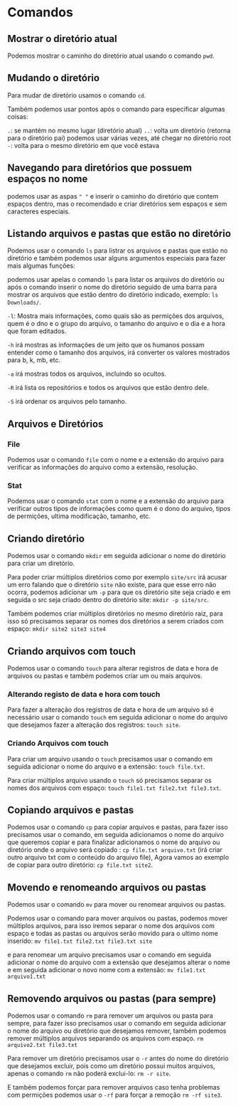 # Comandos

## Mostrar o diretório atual

Podemos mostrar o caminho do diretório atual usando o comando `pwd`.

## Mudando o diretório

Para mudar de diretório usamos o comando `cd`.

Também podemos usar pontos após o comando para especificar algumas coisas:

`.`: se mantém no mesmo lugar (diretório atual)
`..`: volta um diretório (retorna para o diretório pai) podemos usar várias vezes, até chegar no diretório root
`-`: volta para o mesmo diretório em que você estava

## Navegando para diretórios que possuem espaços no nome

podemos usar as aspas `" "` e inserir o caminho do diretório que contem espaços dentro, mas o recomendado e criar diretórios sem espaços e sem caracteres especiais.

## Listando arquivos e pastas que estão no diretório

Podemos usar o comando `ls` para listrar os arquivos e pastas que estão no diretório e também podemos usar alguns argumentos especiais para fazer mais algumas funções:

podemos usar apelas o comando `ls` para listar os arquivos do diretório ou após o comando inserir o nome do diretório seguido de uma barra para mostrar os arquivos que estão dentro do diretório indicado, exemplo: `ls Downloads/`.

`-l`: Mostra mais informações, como quais são as permições dos arquivos, quem é o dno e o grupo do arquivo, o tamanho do arquivo e o dia e a hora que foram editados.

`-h`  irá mostras as informações de um jeito que os humanos possam entender como o tamanho dos arquivos, irá converter os valores mostrados para b, k, mb, etc.

`-a` irá mostras todos os arquivos, incluindo so ocultos.

`-R` irá lista os repositórios e todos os arquivos que estão dentro dele.

`-S` irá ordenar os arquivos pelo tamanho.

## Arquivos e Diretórios

### File

Podemos usar o comando `file` com o nome e a extensão do arquivo para verificar as informações do arquivo como a extensão, resolução.

### Stat

Podemos usar o comando `stat` com o nome e a extensão do arquivo para verificar outros tipos de informações como quem é o dono do arquivo, tipos de permições, ultima modificação, tamanho, etc.

## Criando diretório

Podemos usar o comando `mkdir` em seguida adicionar o nome do diretório para criar um diretório.

Para poder criar múltiplos diretórios como por exemplo `site/src` irá acusar um erro falando que o diretório `site` não existe, para que esse erro não ocorra, podemos adicionar um `-p` para que os diretório site seja criado e em seguida o src seja criado dentro do diretório site:  `mkdir -p site/src`.

Também podemos criar múltiplos diretórios no mesmo diretório raiz, para isso só precisamos separar os nomes dos diretórios a serem criados com espaço: `mkdir site2 site3 site4`

## Criando arquivos com touch

Podemos usar o comando `touch` para alterar registros de data e hora de arquivos ou pastas e também podemos criar um ou mais arquivos.

### Alterando registo de data e hora com touch

Para fazer a alteração dos registros de data e hora de um arquivo só é necessário usar o comando `touch` em seguida adicionar o nome do arquivo que desejamos fazer a alteração dos registros: `touch site`.

### Criando Arquivos com touch

Para criar um arquivo usando o `touch` precisamos usar o comando em seguida adicionar o nome do arquivo e a extensão: `touch file.txt`.

Para criar múltiplos arquivo usando o `touch` só precisamos separar os nomes dos arquivos com espaço: `touch file1.txt file2.txt file3.txt`.


## Copiando arquivos e pastas

Podemos usar o comando `cp` para copiar arquivos e pastas, para fazer isso precisamos usar o comando, em seguida adicionamos o nome do arquivo que queremos copiar e para finalizar adicionamos o nome do arquivo ou diretório onde o arquivo será copiado : `cp file.txt arquivo.txt` (irá criar outro arquivo txt com o conteúdo do arquivo file), Agora vamos ao exemplo de copiar para outro diretório: `cp file.txt site2`.

## Movendo e renomeando arquivos ou pastas

Podemos usar o comando `mv` para mover ou renomear arquivos ou pastas.

Podemos usar o comando para mover arquivos ou pastas, podemos mover múltiplos arquivos, para isso iremos separar o nome dos arquivos com espaço e todas as pastas ou arquivos serão movido para o ultimo nome inserido: `mv file1.txt file2.txt file3.txt site`

e para renomear um arquivo precisamos usar o comando em seguida adicionar o nome do arquivo com a extensão que desejamos alterar o nome e em seguida adicionar o novo nome com a extensão: `mv file1.txt arquivo1.txt`

## Removendo arquivos ou pastas (para sempre)

Podemos usar o comando `rm` para remover um arquivos ou pasta para sempre, para fazer isso precisamos usar o comando em seguida adicionar o nome do arquivo ou diretório que desejamos remover, também podemos remover múltiplos arquivos separando os arquivos com espaço. `rm arquivo2.txt file3.txt`

Para remover um diretório precisamos usar o `-r` antes do nome do diretório que desejamos excluir, pois como um diretório possui muitos arquivos, apenas o comando `rm` não poderá exclui-lo: `rm -r site`.

E também podemos forçar para remover arquivos caso tenha problemas com permições podemos usar o `-rf` para forçar a remoção `rm -rf site3`.